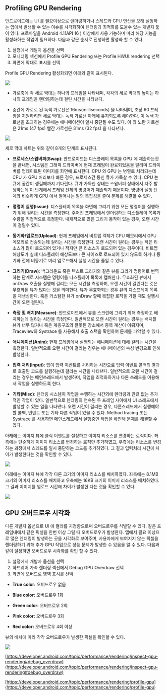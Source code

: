 ## Profiling GPU Rendering

안드로이드에는 UI 를 필요이상으로 렌더링하거나 스레드와 GPU 연산을 오래 실행하는 앱에서 발생할 수 있는 이슈를 시각화하여 렌더링과 최적화를 도울수 있는 개발자 툴이 있다. 프로파일을 Android 4.1(API 16 ) 이상에서 사용 가능하며 미리 해당 기능을 활성화하는 작업이 필요하다. 다음과 같은 순서로 진행하면 활성화 할 수 있다.

 1. 설정에서 개발자 옵션을 선택
 2. 모니터링 섹션에서 Profile GPU Rendering 또는 Profile HWUI rendering 선택
 3. 화면에 막대로 표시를 선택

Profile GPU Rendering 활성화되면 아래와 같이 표시된다.

![](https://cdn-images-1.medium.com/max/2000/1*pMOgwlRuRGRubD6y5PKrlQ.png)

* 가로축에 각 세로 막대는 하나의 프레임을 나타내며, 각각의 세로 막대의 높이는 하나의 프레임을 렌더링하는데 걸린 시간을 나타낸다.

* 중간에 가로로 된 녹색 가로선은 16ms(milliseconds) 을 나타내며, 초당 60 프레임을 지원하려면 세로 막대는 녹색 가로선 아래에 유지되도록 해야한다. 이 녹색 가로선을 초과하는 경우에는 애니메이션이 일시 중단될 수도 있다. 이 외 노란 가로선은 21ms (47 fps) 빨간 가로선은 31ms (32 fps) 을 나타낸다.

![](https://cdn-images-1.medium.com/max/2000/0*rJMnRq6DAji2Xnul.png)

세로 막대 차트는 위와 같이 8개의 단계로 표시된다.

* **프로세스/스왑버퍼(Swap)**: 안드로이드는 디스플레이 목록을 GPU 에 제출하는것을 끝내면, 시스템은 그래픽 드라이버에 현재 프레임이 완료되었음을 알리며 드라이버를 업데이트된 이미지를 화면에 표시한다. CPU 와 GPU 는 병렬로 처리되는데 CPU 가 GPU 처리보다 빠른 경우, 프로세스간 통신 큐가 가득찰 수 있다. CPU 는 큐에 공간이 생길때까지 기다린다. 큐가 가득한 상태는 스왑버퍼 상태에서 자주 발생하는데 이 단계에서 프레임 전체의 명령어가 제출되기 때문이다. 명령어 실행 단계와 비슷하게 GPU 에서 일어나는 일의 복잡성을 줄여 문제를 해결할 수 있다.

* **명령어 실행(Issue)**: 디스플레이 목록을 화면에 그리기 위한 모든 명령어를 실행하기 위해 걸리는 시간을 측정한다. 주어진 프레임에서 렌더링하는 디스플레이 목록과 수량을 직접적으로 측정한다. 내재적으로 많은 그리기 동작이 있는 경우, 오랜 시간이 걸릴수 있다.

* **동기화/업로드(Upload)**: 현재 프레임에서 비트맵 객체가 CPU 메모리에서 GPU 메모리로 전송되는데 걸리는 시간을 측정한다. 오랜 시간이 걸리는 경우는 작은 리소스가 많이 로드되어 있거나 적지만 큰 리소스가 로드되어 있는 경우이다. 비트맵 해상도가 실제 디스플레이 해상도보다 큰 사이즈로 로드되어 있지 않도록 하거나 동기화 전에 비동기로 미리 업로드해서 실행 시간을 줄일 수 있다.

* **그리기(Draw)**: 백그라운드 혹은 텍스트 그리기와 같은 뷰를 그리기 명령어로 번역하는 단계로 시스템은 명령어를 디스플레이 목록에 캡처한다. 무효화된 뷰에서 onDraw 호출을 실행해 걸리는 모든 시간을 측정하며, 오랜 시간이 걸린다는 것은 무효화된 뷰가 많다는 것을 의미한다. 뷰가 무효화되는 경우 뷰의 디스프레이 목록을 재생성한다. 혹은 커스텀한 뷰가 onDraw 할때 복잡한 로직을 가질 때도 실행시간이 오랜 걸린다.

* **측정 및 배치(Measure)**: 안드로이드에서 뷰를 스크린에 그리기 위해 측정하고 배치하는데 걸리는 시간을 측정한다. 일반적으로 오랜 시간이 걸리는 경우는 배치할 뷰가 너무 많거나 혹은 계층구조의 잘못된 장소에서 중복 계산이 이뤄지며, Traceview와 Systrace 를 사용해서 호출 스택을 확인하여 문제를 파악할 수 있다.

* **애니메이션(Anim)**: 현재 프레임에서 실행되는 애니메이션에 대해 걸리는 시간을 측정한다. 일반적으로 오랜 시간이 걸리는 경우는 애니메이션의 속성 변경으로 인해 발생한다.

* **입력 처리(Input)**: 앱이 입력 이벤트를 처리하는 시간으로 입력 이벤트 콜백의 결과로 호출된 코드를 실행하는데 걸리는 시간을 나타낸다. 일반적으로 오랜 시간이 걸리는 경우는 메인쓰레드에서 발생하며, 작업을 최적화하거나 다른 쓰레드를 이용해서 작업을 실행하도록 한다.

* **기타(Misc)**: 렌더링 시스템이 작업을 수행하는 시간외에 렌더링과 관련 없는 추가적인 작업이 있다. 일반적으로 렌더링의 연속된 두 프레임 사이에서 UI 스레드에서 발생할 수 있는 일을 나타낸다. 오랜 시간이 걸리는 경우, 다른스레드에서 실행해야할 콜백, 인텐트 또는 기타 다른 작업이 있을 수 있다. Method tracing 또는 Systrace 를 사용하면 메인스레드에서 실행중인 작업을 확인해 문제를 해결할 수 있다.



아래에는 이미지 뷰에 클릭 이벤트를 설정하고 이미지 리소스를 변경하는 로직이다.
좌측에는 단순하게 이미지 리소스를 변경하는 로직만 추가하였고, 우측에는 리소스를 변경하는 과정에서 스레드를 일시 중단하는 코드를 추가하였다. 그 결과 입력처리 시간에 차이가 발생한다는 것을 확인할 수 있다.

![](https://cdn-images-1.medium.com/max/2912/1*Fq7VKzUg_c7WCcPy4ILJDw.png)



아래에는 이미지 뷰에 각각 다른 크기의 이미지 리소스를 배치하였다.
좌측에는 8.1MB 크기의 이미지 리소스를 배치하고 우측에는 16KB 크기의 이미지 리소스를 배치하였다. 그 결과 이미지를 업로드 시간에 차이가 발생한 다는 것을 확인할 수 있다.

![](https://cdn-images-1.medium.com/max/2932/1*_Cd42DYLhjYBcmPjOZroGw.png)





## GPU 오버드로우 시각화

다른 개발자 옵션으로 UI 에 컬러를 지정함으로써 오버드로우를 식별할 수 있다. 같은 프레임내에서 같은 픽셀을 한번 이상 그릴 때 오버드로우가 발생한다. 앱에서 필요 이상으로 많은 렌더링이 발생하는 곳을 시각화로 보여주며, 사용자에게 보여지지 않는 픽셀을 렌더링하기 위해 추가 GPU 작업으로 성능 문제가 발생한 수 있음을 알 수 있다. 다음과 같이 설정하면 오버드로우 시각화를 확인 할 수 있다.

 1. 설정에서 개발자 옵션을 선택
 2. 하드웨어 가속 렌더링 섹션에서 Debug GPU Overdraw 선택
 3. 화면에 오버드로 영역 표시를 선택

* **True color:** 오버드로우 없음

* **Blue color:** 오버드로우 1회

* **Green color:** 오버드로우 2회

* **Pink color:** 오버드로우 3회

* **Red color:** 오버드로우 4회 이상

뷰의 배치에 따라 각각 오버드로우가 발생한 픽셀을 확인할 수 있다.

![](https://cdn-images-1.medium.com/max/2000/1*FqRNnuyKanJHUKr7edRjwA.png)







[https://developer.android.com/topic/performance/rendering/inspect-gpu-rendering#debug_overdraw](https://developer.android.com/topic/performance/rendering/inspect-gpu-rendering#debug_overdraw)

[https://developer.android.com/topic/performance/rendering/profile-gpu](https://developer.android.com/topic/performance/rendering/profile-gpu)


